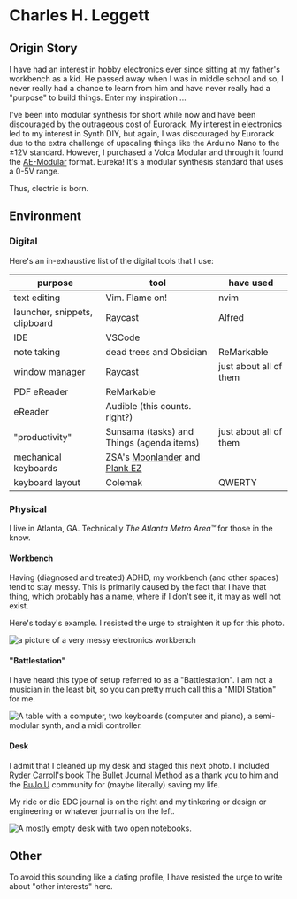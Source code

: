 # Charles H. Leggett

## Origin Story
I have had an interest in hobby electronics ever since sitting at my father's workbench as a kid. He passed away when I was in middle school and so, I never really had a chance to learn from him and have never really had a "purpose" to build things. Enter my inspiration ...

I've been into modular synthesis for short while now and have been discouraged by the outrageous cost of Eurorack. My interest in electronics led to my interest in Synth DIY, but again, I was discouraged by Eurorack due to the extra challenge of upscaling things like the Arduino Nano to the ±12V standard. However, I purchased a Volca Modular and through it found the [AE-Modular](../../formats/ae-modular/) format. Eureka! It's a modular synthesis standard that uses a 0-5V range.

Thus, clectric is born.
## Environment
### Digital
Here's an in-exhaustive list of the digital tools that I use:

| **purpose**                   | **tool**                                  | **have used**          |
| ----------------------------- | ----------------------------------------- | ---------------------- |
| text editing                  | Vim. Flame on!                            | nvim                   |
| launcher, snippets, clipboard | Raycast                                   | Alfred                 |
| IDE                           | VSCode                                    |                        |
| note taking                   | dead trees and Obsidian                   | ReMarkable             |
| window manager                | Raycast                                   | just about all of them |
| PDF eReader                   | ReMarkable                                |                        |
| eReader                       | Audible (this counts. right?)             |                        |
| "productivity"                | Sunsama (tasks) and Things (agenda items) | just about all of them |
| mechanical keyboards          | ZSA's [Moonlander](https://configure.zsa.io/moonlander/layouts/B96WQ/latest/0) and [Plank EZ](https://configure.zsa.io/planck-ez/layouts/DAbYK/latest/0)             |                        |
| keyboard layout               | Colemak                                   | QWERTY                 |

### Physical
I live in Atlanta, GA.
Technically *The Atlanta Metro Area™* for those in the know.

#### Workbench
Having (diagnosed and treated) ADHD, my workbench (and other spaces) tend to stay messy.
This is primarily caused by the fact that I have that thing, which probably has a name, where if I don't see it, it may as well not exist.

Here's today's example. I resisted the urge to straighten it up for this photo.

![a picture of a very messy electronics workbench](../../images/chleggettWorkbench.png)

#### "Battlestation"
I have heard this type of setup referred to as a "Battlestation". I am not a musician in the least bit, so you can pretty much call this a "MIDI Station" for me.

![A table with a computer, two keyboards (computer and piano), a semi-modular synth, and a midi controller.](../../images/chleggettBattlestation.png)

#### Desk
I admit that I cleaned up my desk and staged this next photo. I included [Ryder Carroll](https://bulletjournal.com/pages/rydercarroll?srsltid=AfmBOopI8ELUZBVgdGMqOar7f3e8x-XUOpblkBaptPDYe9-ueFj_E_ew)'s book [The Bullet Journal Method](https://bulletjournal.com/pages/book) as a thank you to him and the [BuJo U](https://community.bulletjournal.com) community for (maybe literally) saving my life.

My ride or die EDC journal is on the right and my tinkering or design or engineering or whatever journal is on the left.

![A mostly empty desk with two open notebooks.](../../images/chleggettDesk.png)

## Other
To avoid this sounding like a dating profile, I have resisted the urge to write about "other interests" here.
